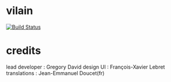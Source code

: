vilain
======
[![Build Status](https://travis-ci.org/groolot/vilain.svg?branch=master)](https://travis-ci.org/groolot/vilain)



credits 
=======
lead developer : Gregory David 
design UI : François-Xavier Lebret
translations : Jean-Emmanuel Doucet(fr)
